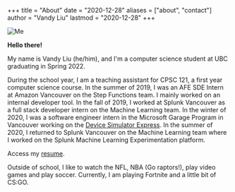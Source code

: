 +++
title = "About"
date = "2020-12-28"
aliases = ["about", "contact"]
author = "Vandy Liu"
lastmod = "2020-12-28"
+++

![Me](/author.jpg)

**Hello there!** 

My name is Vandy Liu (he/him), and I'm a computer science student at UBC graduating in Spring 2022.

During the school year, I am a teaching assistant for CPSC 121, a first year computer science course.
In the summer of 2019, I was an AFE SDE Intern at Amazon Vancouver on the Step Functions team. I mainly worked on an internal developer tool.
In the fall of 2019, I worked at Splunk Vancouver as a full stack developer intern on the Machine Learning team. In the winter of 2020, I was a software engineer intern in the Microsoft Garage Program in Vancouver working on the [Device Simulator Express](https://aka.ms/getDSX). In the summer of 2020, I returned to Splunk Vancouver on the Machine Learning team where I worked on the Splunk Machine Learning Experimentation platform.

Access my [resume](../Resume.pdf).

Outside of school, I like to watch the NFL, NBA (Go raptors!), play video games and play soccer. Currently, I am playing Fortnite and a little bit of CS:GO.
